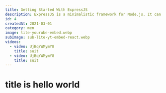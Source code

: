 ```yaml
---
title: Getting Started With ExpressJS
description: ExpressJS is a minimalistic framework for Node.js. It can be used to create powerful APIs.
id: 4
createdAt: 2021-03-01
category: men
image: lite-yourube-embed.webp
subImage: sub-lite-yt-embed-react.webp
videos:
  - video: UjBqYWMymY8
    title: suit
  - video: UjBqYWMymY8
    title: suit
---
```


# title is hello world